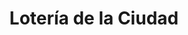 ---
title: "Lotería de la Ciudad"
url: /ciudad-autonoma-de-buenos-aires/loteria-de-la-ciudad-rodriguez-pena/
shop: Lotterie
---